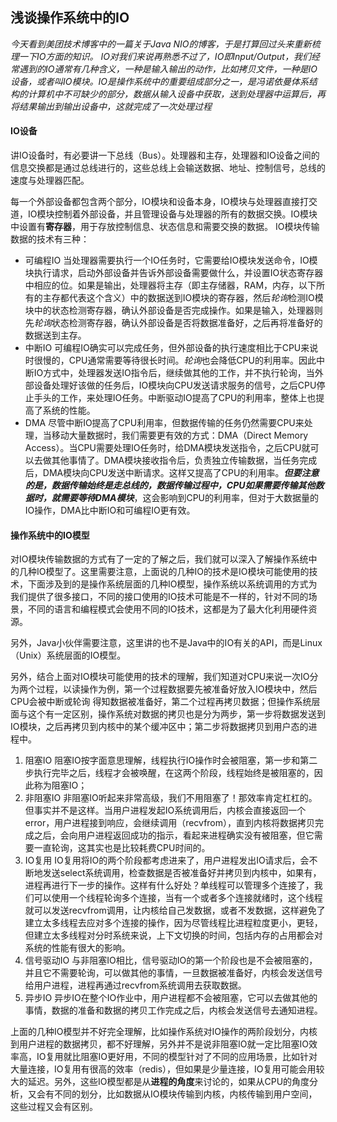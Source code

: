 ## 浅谈操作系统中的IO

*今天看到美团技术博客中的一篇关于Java NIO的博客，于是打算回过头来重新梳理一下IO方面的知识。*
*IO对我们来说再熟悉不过了，IO即Input/Output，我们经常遇到的IO通常有几种含义，一种是输入输出的动作，比如拷贝文件，一种是IO设备，或者叫IO模块。IO是操作系统中的重要组成部分之一，是冯诺依曼体系结构的计算机中不可缺少的部分，数据从输入设备中获取，送到处理器中运算后，再将结果输出到输出设备中，这就完成了一次处理过程*

#### IO设备
讲IO设备时，有必要讲一下总线（Bus）。处理器和主存，处理器和IO设备之间的信息交换都是通过总线进行的，这些总线上会输送数据、地址、控制信号，总线的速度与处理器匹配。

每一个外部设备都包含两个部分，IO模块和设备本身，IO模块与处理器直接打交道，IO模块控制着外部设备，并且管理设备与处理器的所有的数据交换。IO模块中设置有**寄存器**，用于存放控制信息、状态信息和需要交换的数据。
IO模块传输数据的技术有三种：
+ 可编程IO
当处理器需要执行一个IO任务时，它需要给IO模块发送命令，IO模块执行请求，启动外部设备并告诉外部设备需要做什么，并设置IO状态寄存器中相应的位。如果是输出，处理器将主存（即主存储器，RAM，内存，以下所有的主存都代表这个含义）中的数据送到IO模块的寄存器，然后*轮询*检测IO模块中的状态检测寄存器，确认外部设备是否完成操作。如果是输入，处理器则先*轮询*状态检测寄存器，确认外部设备是否将数据准备好，之后再将准备好的数据送到主存。
+ 中断IO
可编程IO确实可以完成任务，但外部设备的执行速度相比于CPU来说时很慢的，CPU通常需要等待很长时间。*轮询*也会降低CPU的利用率。因此中断IO方式中，处理器发送IO指令后，继续做其他的工作，并不执行轮询，当外部设备处理好该做的任务后，IO模块向CPU发送请求服务的信号，之后CPU停止手头的工作，来处理IO任务。中断驱动IO提高了CPU的利用率，整体上也提高了系统的性能。
+ DMA
尽管中断IO提高了CPU利用率，但数据传输的任务仍然需要CPU来处理，当移动大量数据时，我们需要更有效的方式：DMA（Direct Memory Access）。当CPU需要处理IO任务时，给DMA模块发送指令，之后CPU就可以去做其他事情了。DMA模块接收指令后，负责独立传输数据，当任务完成后，DMA模块向CPU发送中断请求。这样又提高了CPU的利用率。***但要注意的是，数据传输始终是走总线的，数据传输过程中，CPU如果需要传输其他数据时，就需要等待DMA模块***，这会影响到CPU的利用率，但对于大数据量的IO操作，DMA比中断IO和可编程IO更有效。

#### 操作系统中的IO模型
对IO模块传输数据的方式有了一定的了解之后，我们就可以深入了解操作系统中的几种IO模型了。这里需要注意，上面说的几种IO的技术是IO模块可能使用的技术，下面涉及到的是操作系统层面的几种IO模型，操作系统以系统调用的方式为我们提供了很多接口，不同的接口使用的IO技术可能是不一样的，针对不同的场景，不同的语言和编程模式会使用不同的IO技术，这都是为了最大化利用硬件资源。

另外，Java小伙伴需要注意，这里讲的也不是Java中的IO有关的API，而是Linux（Unix）系统层面的IO模型。

另外，结合上面对IO模块可能使用的技术的理解，我们知道对CPU来说一次IO分为两个过程，以读操作为例，第一个过程数据要先被准备好放入IO模块中，然后CPU会被中断或轮询 得知数据被准备好，第二个过程再拷贝数据；但操作系统层面与这个有一定区别，操作系统对数据的拷贝也是分为两步，第一步将数据发送到IO模块，之后再拷贝到内核中的某个缓冲区中；第二步将数据拷贝到用户态的进程中。

1. 阻塞IO
阻塞IO按字面意思理解，线程执行IO操作时会被阻塞，第一步和第二步执行完毕之后，线程才会被唤醒，在这两个阶段，线程始终是被阻塞的，因此称为阻塞IO；
2. 非阻塞IO
非阻塞IO听起来非常高级，我们不用阻塞了！那效率肯定杠杠的。但事实并不是这样。当用户进程发起IO系统调用后，内核会直接返回一个error，用户进程接到响应，会继续调用（recvfrom），直到内核将数据拷贝完成之后，会向用户进程返回成功的指示，看起来进程确实没有被阻塞，但它需要一直轮询，这其实也是比较耗费CPU时间的。
3. IO复用
IO复用将IO的两个阶段都考虑进来了，用户进程发出IO请求后，会不断地发送select系统调用，检查数据是否被准备好并拷贝到内核中，如果有，进程再进行下一步的操作。这样有什么好处？单线程可以管理多个连接了，我们可以使用一个线程轮询多个连接，当有一个或者多个连接就绪时，这个线程就可以发送recvfrom调用，让内核给自己发数据，或者不发数据，这样避免了建立太多线程去应对多个连接的操作，因为尽管线程比进程粒度更小，更轻，但建立太多线程对分时系统来说，上下文切换的时间，包括内存的占用都会对系统的性能有很大的影响。
4. 信号驱动IO
与非阻塞IO相比，信号驱动IO的第一个阶段也是不会被阻塞的，并且它不需要轮询，可以做其他的事情，一旦数据被准备好，内核会发送信号给用户进程，进程再通过recvfrom系统调用去获取数据。
5. 异步IO
异步IO在整个IO作业中，用户进程都不会被阻塞，它可以去做其他的事情，数据的准备和数据的拷贝工作完成之后，内核会发送信号去通知进程。

上面的几种IO模型并不好完全理解，比如操作系统对IO操作的两阶段划分，内核到用户进程的数据拷贝，都不好理解，另外并不是说非阻塞IO就一定比阻塞IO效率高，IO复用就比阻塞IO更好用，不同的模型针对了不同的应用场景，比如针对大量连接，IO复用有很高的效率（redis），但如果是少量连接，IO复用可能会用较大的延迟。另外，这些IO模型都是从**进程的角度**来讨论的，如果从CPU的角度分析，又会有不同的划分，比如数据从IO模块传输到内核，内核传输到用户空间，这些过程又会有区别。